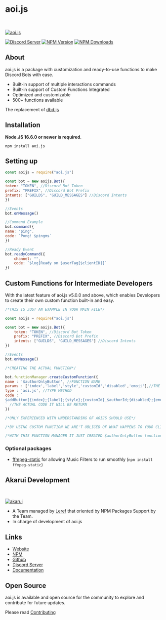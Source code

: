 # aoi.js

  <br />
    <p>
    <a href="https://aoi.leref.ga"><img src="https://aoi.js.org/assets/images/aoijs-new.png" alt="aoi.js" /></a>
  </p>

[![Discord Server](https://img.shields.io/discord/773352845738115102?color=5865F2&logo=discord&logoColor=white)](https://aoi.js.org/invite)
[![NPM Version](https://img.shields.io/npm/v/aoi.js.svg?maxAge=3600)](https://www.npmjs.com/package/aoi.js)
[![NPM Downloads](https://img.shields.io/npm/dt/aoi.js.svg?maxAge=3600)](https://www.npmjs.com/package/aoi.js)

## About
aoi.js is a package with customization and ready-to-use functions to make Discord Bots with ease.

- Built-in support of multiple interactions commands
- Built-in support of Custom Functions Integrated
- Optimized and customizable
- 500+ functions available

The replacement of [dbd.js](https://www.npmjs.com/package/dbd.js)

## Installation

**Node.JS 16.6.0 or newer is required.**  

```sh-session
npm install aoi.js
```

## Setting up

```js
const aoijs = require("aoi.js")

const bot = new aoijs.Bot({
token: "TOKEN", //Discord Bot Token
prefix: "PREFIX", //Discord Bot Prefix
intents: ["GUILDS", "GUILD_MESSAGES"] //Discord Intents
})

//Events
bot.onMessage()

//Command Example
bot.command({
name: "ping",
code: `Pong! $pingms`
})

//Ready Event
bot.readyCommand({
    channel: "",
    code: `$log[Ready on $userTag[$clientID]]`
})
```

## Custom Functions for Intermediate Developers
With the latest feature of aoi.js v5.0.0 and above, which enables Developers to create their own custom function built-in and easy.

```js
/*THIS IS JUST AN EXAMPLE IN YOUR MAIN FILE*/

const aoijs = require("aoi.js")

const bot = new aoijs.Bot({
    token: "TOKEN", //Discord Bot Token
    prefix: "PREFIX", //Discord Bot Prefix
    intents: ["GUILDS", "GUILD_MESSAGES"] //Discord Intents
})

//Events
bot.onMessage()

/*CREATING THE ACTUAL FUNCTION*/

bot.functionManager.createCustomFunction({
name : '$authorOnlyButton', //FUNCTION NAME 
params : ['index','label','style','customId','disabled','emoji'],//THE TYPE OF PARAMS
type : 'aoi.js', //TYPE METHOD
code : ` 
$addButton[{index};{label};{style};{customId}_$authorId;{disabled};{emoji}]
` //THE ACTUAL CODE IT WILL BE RETURN
})

/*ONLY EXPERIENCED WITH UNDERSTANDING OF AOIJS SHOULD USE*/

/*BY USING CUSTOM FUNCTION WE ARE'T OBLIGED OF WHAT HAPPENS TO YOUR CLIENT*/

/*WITH THIS FUNCTION MANAGER IT JUST CREATED $authorOnlyButton function*/
```

### Optional packages
- [ffmpeg-static](https://www.npmjs.com/package/ffmpeg-static) for allowing Music Filters to run smoothly (`npm install ffmpeg-static`)

## Akarui Development

  <br />
    <p>
    <a href="https://aoi.js.org/invite"><img src="https://cdn.discordapp.com/attachments/804813961190572093/909447704978001931/Akarui_Development_Banner.png" alt="akarui" /></a>
  </p>

-  A Team managed by [Leref](https://leref.ga/) that oriented by NPM Packages Support by the Team.
- In charge of development of aoi.js

## Links
- [Website](https://aoi.js.org)
- [NPM](https://www.npmjs.com/package/aoi.js)
- [Github](https://github.com/AkaruiDevelopment/aoi.js)
- [Discord Server](https://discord.gg/HMUfMXDQsV)
- [Documentation](https://akarui.leref.ga/v/aoi.js/)

## Open Source

aoi.js is available and open source for the community to explore and contribute for future updates.

Please read [Contributing](https://github.com/AkaruiDevelopment/aoi.js/blob/main/.github/CONTRIBUTING.md)
